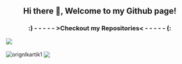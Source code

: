 <h2 align="center">Hi there 👋, Welcome to my Github page!</h2>

<h3 align="center"> :) - - - - - >Checkout my Repositories< - - - - - (:</h3>

&nbsp;![](https://komarev.com/ghpvc/?username=orignlkartik1&color=brightgreen)
<p>&nbsp;<img align="center" src="https://github-readme-stats.vercel.app/api?username=orignlkartik1&show_icons=true&rank_icon=github&locale=en" alt="orignlkartik1" />
<img align="center" src="https://github-readme-stats.vercel.app/api/top-langs/?username=orignlkartik1&layout=compact&hide_border=true&&langs_count=10&show_icons=true&theme=transparent" />
</p>
